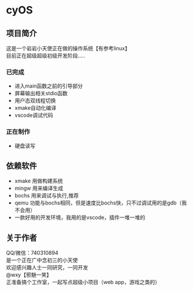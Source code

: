 # cyOS


## 项目简介

这是一个岩岩小天使正在做的操作系统【有参考linux】  
目前正在超级超级初级开发阶段.....

### 已完成

- 进入main函数之前的引导部分
- 屏幕输出相关stdio函数
- 用户态双线程切换
- xmake自动化编译
- vscode调试代码

### 正在制作

- 硬盘读写

## 依赖软件

- xmake 用做构建系统
- mingw 用来编译生成
- bochs 用来调试与执行,推荐 
- qemu 功能与bochs相同，但是速度比bochs快，只不过调试用的是gdb（我不会用）
- 一款好用的开发环境，我用的是vscode，插件一堆一堆的

## 关于作者

QQ/微信：740310894  
是一个正在广中念初三的小天使  
欢迎感兴趣人士一同研究，一同开发  
@wxy【邪魅一笑】  
正准备搞个工作室，一起写点超级小项目（web app，游戏之类的）